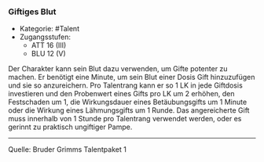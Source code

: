 ### Giftiges Blut

- Kategorie: #Talent
- Zugangsstufen:
  - ATT 16 (III)
  - BLU 12 (V)

Der Charakter kann sein Blut dazu verwenden, um Gifte potenter zu machen. Er benötigt eine Minute, um sein Blut einer Dosis Gift hinzuzufügen und sie so anzureichern. Pro Talentrang kann er so 1 LK in jede Giftdosis investieren und den Probenwert eines Gifts pro LK um 2 erhöhen, den Festschaden um 1, die Wirkungsdauer eines Betäubungsgifts um 1 Minute oder die Wirkung eines Lähmungsgifts um 1 Runde. Das angereicherte Gift muss innerhalb von 1 Stunde pro Talentrang verwendet werden, oder es gerinnt zu praktisch ungiftiger Pampe.

---

Quelle: Bruder Grimms Talentpaket 1
